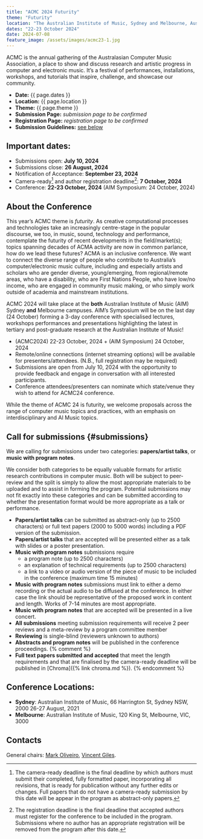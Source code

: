 ```yaml
---
title: "ACMC 2024 Futurity"
theme: "Futurity"
location: "The Australian Institute of Music, Sydney and Melbourne, Australia"
dates: "22-23 October 2024"
date: 2024-07-08
feature_image: /assets/images/acmc23-1.jpg
---
```


ACMC is the annual gathering of the Australasian Computer Music Association, a place to show and discuss research and artistic progress in computer and electronic music. It’s a festival of performances, installations, workshops, and tutorials that inspire, challenge, and showcase our community.

- **Date:** {{ page.dates }}
- **Location:** {{ page.location }}
- **Theme:** {{ page.theme }}
- **Submission Page:** _submission page to be confirmed_
- **Registration Page:** _registration page to be confirmed_
- **Submission Guidelines:** [see below](#submissions)

## Important dates:

- Submissions open: **July 10, 2024**
- Submissions close: **26 August, 2024**
- Notification of Acceptance: **September 23, 2024**
- Camera-ready[^1] and author registration deadline[^2]: **7 October, 2024**
- Conference: **22-23 October, 2024** (AIM Symposium: 24 October, 2024)

[^1]: The camera-ready deadline is the final deadline by which authors must submit their completed, fully formatted paper, incorporating all revisions, that is ready for publication without any further edits or changes. Full papers that do not have a camera-ready submission by this date will be appear in the program as abstract-only papers.

[^2]: The registration deadline is the final deadline that accepted authors must register for the conference to be included in the program. Submissions where no author has an appropriate registration will be removed from the program after this date.

## About the Conference

This year’s ACMC theme is _futurity_. As creative computational processes and technologies take an increasingly centre-stage in the popular discourse, we too, in music, sound, technology and performance, contemplate the futurity of recent developments in the field/market(s); topics spanning decades of ACMA activity are now in common parlance, how do we lead these futures?
ACMA is an inclusive conference. We want to connect the diverse range of people who contribute to Australia’s computer/electronic music culture, including and especially artists and scholars who are gender diverse, young/emerging, from regional/remote areas, who have a disability, who are First Nations People, who have low/no income, who are engaged in community music making, or who simply work outside of academia and mainstream institutions.

ACMC 2024 will take place at the **both** Australian Institute of Music (AIM) Sydney **and** Melbourne campuses. AIM’s Symposium will be on the last day (24 October) forming a 3-day conference with specialised lectures, workshops performances and presentations highlighting the latest in tertiary and post-graduate research at the Australian Institute of Music!

- (ACMC2024) 22-23 October, 2024 + (AIM Symposium) 24 October, 2024
- Remote/online connections (internet streaming options) will be available for presenters/attendees. (N.B., full registration may be required)
- Submissions are open from July 10, 2024 with the opportunity to provide feedback and engage in conversation with all interested participants. 
- Conference attendees/presenters can nominate which state/venue they wish to attend for ACMC24 conference.

While the theme of ACMC 24 is futurity, we welcome proposals across the range of computer music topics and practices, with an emphasis on interdisciplinary and AI Music topics.

## Call for submissions {#submissions}

We are calling for submissions under two categories: **papers/artist talks**, or **music with program notes**.

We consider both categories to be equally valuable formats for artistic research contributions in computer music. Both will be subject to peer-review and the split is simply to allow the most appropriate materials to be uploaded and to assist in forming the program. Potential submissions may not fit exactly into these categories and can be submitted according to whether the presentation format would be more appropriate as a talk or performance.

- **Papers/artist talks** can be submitted as abstract-only (up to 2500 characters) or full text papers (2000 to 5000 words) including a PDF version of the submission.
- **Papers/artist talks** that are accepted will be presented either as a talk with slides or a poster presentation.
- **Music with program notes** submissions require 
  - a program note (up to 2500 characters)
  - an explanation of technical requirements (up to 2500 characters)
  - a link to a video or audio version of the piece of music to be included in the conference (maximum time 15 minutes)
- **Music with program notes** submissions must link to either a demo recording or the actual audio to be diffused at the conference. In either case the link should be representative of the proposed work in content and length. Works of 7-14 minutes are most appropriate.
- **Music with program notes** that are accepted will be presented in a live concert.
- **All submissions** meeting submission requirements will receive 2 peer reviews and a meta-review by a program committee member
- **Reviewing** is single-blind (reviewers unknown to authors)
- **Abstracts and program notes** will be published in the conference proceedings.
{% comment %}
- **Full text papers submitted and accepted** that meet the length requirements and that are finalised by the camera-ready deadline will be published in [Chroma]({% link chroma.md %}).
{% endcomment %}

## Conference Locations:

- **Sydney**: Australian Institute of Music, 66 Harrington St, Sydney NSW, 2000 26-27 August, 2021
- **Melbourne**: Australian Institute of Music, 120 King St, Melbourne, VIC, 3000

## Contacts

General chairs: [Mark Oliveiro](https://aim.edu.au/lecturers/dr-mark-oliveiro/), [Vincent Giles](https://aim.edu.au/lecturers/vincent-giles/).
